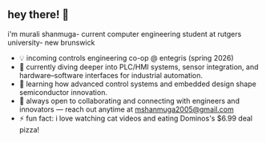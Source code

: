 ## hey there! 👋
i'm murali shanmuga- current computer engineering student at rutgers university- new brunswick

- 💡 incoming controls engineering co-op @ entegris (spring 2026)
- 🔧 currently diving deeper into PLC/HMI systems, sensor integration, and hardware–software interfaces for industrial automation.
- 🌱 learning how advanced control systems and embedded design shape semiconductor innovation.
- 🤝 always open to collaborating and connecting with engineers and innovators — reach out anytime at mshanmuga2005@gmail.com
- ⚡ fun fact: i love watching cat videos and eating Dominos's $6.99 deal pizza!

